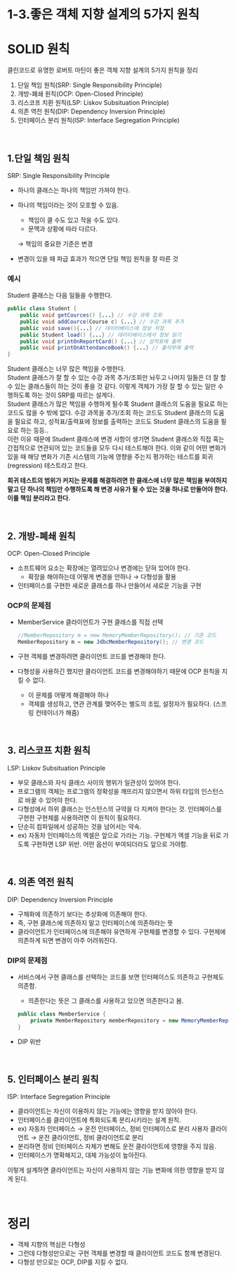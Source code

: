 # 1-3.좋은 객체 지향 설계의 5가지 원칙

# SOLID 원칙

클린코드로 유명한 로버트 마틴이 좋은 객체 지향 설계의 5가지 원칙을 정리

1. 단일 책임 원칙(SRP: Single Responsibility Principle)
2. 개방-폐쇄 원칙(OCP: Open-Closed Principle)
3. 리스코프 치환 원칙(LSP: Liskov Subsituation Principle)
4. 의존 역전 원칙(DIP: Dependency Inversion Principle)
5. 인터페이스 분리 원칙(ISP: Interface Segregation Principle)

<br/>

## 1.단일 책임 원칙

SRP: Single Responsibility Principle

- 하나의 클래스는 하나의 책임만 가져야 한다.
- 하나의 책임이라는 것이 모호할 수 있음.
    - 책임이 클 수도 있고 작을 수도 있다.
    - 문맥과 상황에 따라 다르다.
    
    → 책임의 중요한 기준은 변경
    
- 변경이 있을 때 파급 효과가 적으면 단일 책임 원칙을 잘 따른 것

### 예시

Student 클래스는 다음 일들을 수행한다. 

```java
public class Student {
	public void getCources() {...} // 수강 과목 조회
	public void addCource(Course c) {...} // 수강 과목 추가
	public void save(){...} // 데이터베이스에 정보 저장
	public Student load() {...} // 데이터베이스에서 정보 읽기
	public void printOnReportCard() {...} // 성적표에 출력
	public void printOnAttendanceBook() {...} // 출석부에 출력
}
```

Student 클래스는 너무 많은 책임을 수행한다.<br/>Student 클래스가 잘 할 수 있는 수강 과목 추가/조회만 놔두고 나머지 일들은 더 잘 할 수 있는 클래스들이 하는 것이 좋을 것 같다.
이렇게 객체가 가장 잘 할 수 있는 일만 수행하도록 하는 것이 SRP를 따르는 설계다.<br/>
Student 클래스가 많은 책임을 수행하게 될수록 Student 클래스의 도움을 필요로 하는 코드도 많을 수 밖에 없다. 수강 과목을 추가/조회 하는 코드도 Student 클래스의 도움을 필요로 하고, 성적표/출력표에 정보를 출력하는 코드도 Student 클래스의 도움을 필요로 하는 등등.. <br/>
이런 이유 때문에 Student 클래스에 변경 사항이 생기면 Student 클래스와 직접 혹는 간접적으로 연관되어 있는 코드들을 모두 다시 테스트해야 한다.
이와 같이 어떤 변화가 있을 때 해당 변화가 기존 시스템의 기능에 영향을 주는지 평가하는 테스트를 회귀(regression) 테스트라고 한다.

**회귀 테스트의 범위가 커지는 문제를 해결하려면 한 클래스에 너무 많은 책임을 부여하지 말고 단 하나의 책임만 수행하도록 해 변경 사유가 될 수 있는 것을 하나로 만들어야 한다. 이를 책임 분리라고 한다.** 

<br/>

## 2. 개방-폐쇄 원칙

OCP: Open-Closed Principle

- 소프트웨어 요소는 확장에는 열려있으나 변경에는 닫혀 있어야 한다.
    - 확장을 해야하는데 어떻게 변경을 안하나 → 다형성을 활용
- 인터페이스를 구현한 새로운 클래스를 하나 만들어서 새로운 기능을 구현

### OCP의 문제점

- MemberService 클라이언트가 구현 클래스를 직접 선택
    
    ```java
    //MemberRepository m = new MemoryMemberRepository(); // 기존 코드
    MemberRepository m = new JdbcMemberRepository(); // 변경 코드
    ```
    
- 구현 객체를 변경하려면 클라이언트 코드를 변경해야 한다.
- 다형성을 사용하긴 했지만 클라이언트 코드를 변경해야하기 때문에 OCP 원칙을 지킬 수 없다.
    - 이 문제를 어떻게 해결해야 하나
    - 객체를 생성하고, 연관 관계를 맺어주는 별도의 조립, 설정자가 필요하다. (스프링 컨테이너가 해줌)
    
<br/>

## 3. 리스코프 치환 원칙

LSP: Liskov Subsituation Principle

- 부모 클래스와 자식 클래스 사이의 행위가 일관성이 있어야 한다.
- 프로그램의 객체는 프로그램의 정확성을 깨뜨리지 않으면서 하위 타입의 인스턴스로 바꿀 수 있어야 한다.
- 다형성에서 하위 클래스는 인스턴스의 규약을 다 지켜야 한다는 것. 인터페이스를 구현한 구현체를 사용하려면 이 원칙이 필요하다.
- 단순히 컴파일에서 성공하는 것을 넘어서는 약속.
- ex) 자동차 인터페이스의 엑셀은 앞으로 가라는 기능. 구현체가 엑셀 기능을 뒤로 가도록 구현하면 LSP 위반. 어떤 옵션이 부여되더라도 앞으로 가야함.

<br/>

## 4. 의존 역전 원칙

DIP: Dependency Inversion Principle

- 구체화에 의존하기 보다는 추상화에 의존해야 한다.
- 즉, 구현 클래스에 의존하지 말고 인터페이스에 의존하라는 뜻
- 클라이언트가 인터페이스에 의존해야 유연하게 구현체를 변경할 수 있다. 구현체에 의존하게 되면 변경이 아주 어려워진다.

### DIP의 문제점

- 서비스에서 구현 클래스를 선택하는 코드를 보면 인터페이스도 의존하고 구현체도 의존함.
    - 의존한다는 뜻은 그 클래스를 사용하고 있으면 의존한다고 봄.
    
    ```java
    public class MemberService {
    	private MemberRepository memberRepository = new MemoryMemberRepository();
    }
    ```
    
- DIP 위반
<br/>

## 5. 인터페이스 분리 원칙

ISP: Interface Segregation Principle

- 클라이언트는 자신이 이용하지 않는 기능에는 영향을 받지 않아야 한다.
- 인터페이스를 클라이언트에 특화되도록 분리시키라는 설계 원칙.
- ex) 자동차 인터페이스 → 운전 인터페이스, 정비 인터페이스로 분리
       사용자 클라이언트 → 운전 클라이언트, 정비 클라이언트로 분리
- 분리하면 정비 인터페이스 자체가 변해도 운전 클라이언트에 영향을 주지 않음.
- 인터페이스가 명확해지고, 대체 가능성이 높아진다.

이렇게 설계하면 클라이언트는 자신이 사용하지 않는 기능 변화에 의한 영향을 받지 않게 된다. 

<br/>

# 정리

- 객체 지향의 핵심은 다형성
- 그런데 다형성만으로는 구현 객체를 변경할 때 클라이언트 코드도 함께 변경된다.
- 다형성 만으로는 OCP, DIP를 지킬 수 없다.